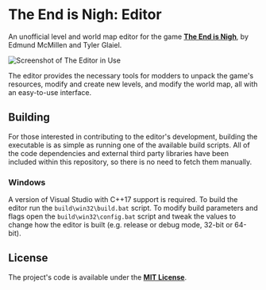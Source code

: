 # The End is Nigh: Editor

An unofficial level and world map editor for the game **[The End is Nigh](https://store.steampowered.com/app/583470/The_End_Is_Nigh/)**, by Edmund McMillen and Tyler Glaiel.

![Screenshot of The Editor in Use](https://img.itch.zone/aW1hZ2UvNjYyODkxLzM1NzgwNzMucG5n/original/UhhS%2Bm.png)

The editor provides the necessary tools for modders to unpack the game's resources, modify and create new levels, and modify the world map, all with an easy-to-use interface.

## Building

For those interested in contributing to the editor's development, building the executable is as simple as running one of the available build scripts.
All of the code dependencies and external third party libraries have been included within this repository, so there is no need to fetch them manually.

### Windows

A version of Visual Studio with C++17 support is required. To build the editor run the `build\win32\build.bat` script. To modify build parameters and
flags open the `build\win32\config.bat` script and tweak the values to change how the editor is built (e.g. release or debug mode, 32-bit or 64-bit).

## License

The project's code is available under the **[MIT License](https://github.com/JROB774/tein-editor/blob/master/LICENSE)**.
